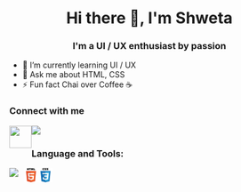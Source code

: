 <h1 align="center">
        Hi there 👋, I'm Shweta
</h1>

<h3 align="center">
        I'm a UI / UX enthusiast by passion 
</h3
</br>

- 🌱 I’m currently learning UI / UX
- 💬 Ask me about HTML, CSS
- ⚡ Fun fact Chai over Coffee ☕️

### Connect with me
<a href="https://www.linkedin.com/in/shweta-mamgain-09071998/">
    <img align="left" width="40px" height="40px"  src="https://camo.githubusercontent.com/b65faae8871ebbdb99790f2644ea7f3c89800b0c/68747470733a2f2f63646e2e6a7364656c6976722e6e65742f6e706d2f73696d706c652d69636f6e734076332f69636f6e732f6c696e6b6564696e2e737667"/>
</a>

<a href="https://www.instagram.com/shwetamamgainn/">
    <img align="left" width="22px" src="https://cdn.jsdelivr.net/npm/simple-icons@3.0.1/icons/instagram.svg"/>
</a>

<br />


### Language and Tools:
<img align="left" width="26px" src="https://camo.githubusercontent.com/c205ecbe12500177d102169d97bc1c17c545155fdf5ec78c08d54ac53e5b38c1/68747470733a2f2f63646e2e776f726c64766563746f726c6f676f2e636f6d2f6c6f676f732f61646f62652d78642e737667"/>
<img align="left" width="26px" src="https://raw.githubusercontent.com/devicons/devicon/master/icons/html5/html5-original-wordmark.svg"/>
<img align="left" width="26px" src="https://raw.githubusercontent.com/devicons/devicon/master/icons/css3/css3-original-wordmark.svg"/> 


